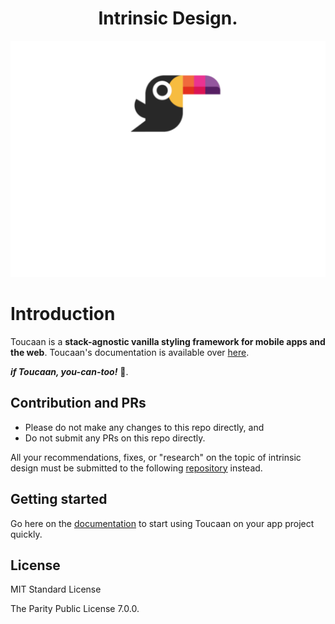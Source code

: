 <div align="center">
    <h1>Intrinsic Design.</h1>
    <a href="https://toucaan.com" rel="follow">
        <img src="header.svg" width="800">
    </a>
</div>

# Introduction

Toucaan is a **stack-agnostic vanilla styling framework for mobile apps and the web**. Toucaan's documentation is available over [here](https://toucaan.com).

**_if Toucaan, you-can-too!_** 🥳.

## Contribution and PRs 

- Please do not make any changes to this repo directly, and 
- Do not submit any PRs on this repo directly.

All your recommendations, fixes, or "research" on the topic of intrinsic design must be submitted to the following [repository](https://github.com/Toucaan/toucaan.research) instead.

## Getting started

Go here on the [documentation](https://www.toucaan.com/docs/getting-started) to start using Toucaan on your app project quickly.

## License

MIT Standard License

The Parity Public License 7.0.0. 